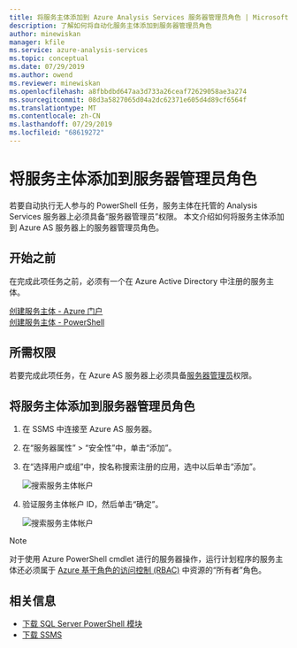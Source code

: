 ```yaml
---
title: 将服务主体添加到 Azure Analysis Services 服务器管理员角色 | Microsoft Docs
description: 了解如何将自动化服务主体添加到服务器管理员角色
author: minewiskan
manager: kfile
ms.service: azure-analysis-services
ms.topic: conceptual
ms.date: 07/29/2019
ms.author: owend
ms.reviewer: minewiskan
ms.openlocfilehash: a8fbbdbd647aa3d733a26ceaf72629058ae3a274
ms.sourcegitcommit: 08d3a5827065d04a2dc62371e605d4d89cf6564f
ms.translationtype: MT
ms.contentlocale: zh-CN
ms.lasthandoff: 07/29/2019
ms.locfileid: "68619272"
---
```

# <a name="add-a-service-principal-to-the-server-administrator-role"></a>将服务主体添加到服务器管理员角色 

 若要自动执行无人参与的 PowerShell 任务，服务主体在托管的 Analysis Services 服务器上必须具备“服务器管理员”权限。 本文介绍如何将服务主体添加到 Azure AS 服务器上的服务器管理员角色。

## <a name="before-you-begin"></a>开始之前
在完成此项任务之前，必须有一个在 Azure Active Directory 中注册的服务主体。

[创建服务主体 - Azure 门户](../active-directory/develop/howto-create-service-principal-portal.md)   
[创建服务主体 - PowerShell](../active-directory/develop/howto-authenticate-service-principal-powershell.md)

## <a name="required-permissions"></a>所需权限
若要完成此项任务，在 Azure AS 服务器上必须具备[服务器管理员](analysis-services-server-admins.md)权限。 

## <a name="add-service-principal-to-server-administrators-role"></a>将服务主体添加到服务器管理员角色

1. 在 SSMS 中连接至 Azure AS 服务器。
2. 在“服务器属性” > “安全性”中，单击“添加”。
3. 在“选择用户或组”中，按名称搜索注册的应用，选中以后单击“添加”。

    ![搜索服务主体帐户](./media/analysis-services-addservprinc-admins/aas-add-sp-ssms-picker.png)

4. 验证服务主体帐户 ID，然后单击“确定”。
    
    ![搜索服务主体帐户](./media/analysis-services-addservprinc-admins/aas-add-sp-ssms-add.png)


> [!NOTE]
> 对于使用 Azure PowerShell cmdlet 进行的服务器操作，运行计划程序的服务主体还必须属于 [Azure 基于角色的访问控制 (RBAC)](../role-based-access-control/overview.md) 中资源的“所有者”角色。 

## <a name="related-information"></a>相关信息

* [下载 SQL Server PowerShell 模块](https://docs.microsoft.com/sql/ssms/download-sql-server-ps-module)   
* [下载 SSMS](https://docs.microsoft.com/sql/ssms/download-sql-server-management-studio-ssms)   


